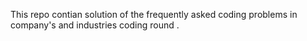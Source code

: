 This repo contian solution of the frequently asked coding problems in company's and industries coding round .
